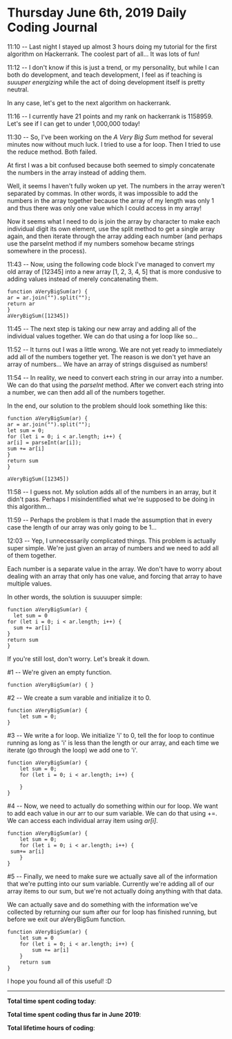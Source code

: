 # Thursday June 6th, 2019 Daily Coding Journal
11:10 -- Last night I stayed up almost 3 hours doing my tutorial for the first algorithm on Hackerrank. The coolest part of all... It was lots of fun!

11:12 -- I don't know if this is just a trend, or my personality, but while I can both do development, and teach development, I feel as if teaching is *suuuper energizing* while the act of doing development itself is pretty neutral.

In any case, let's get to the next algorithm on hackerrank.

11:16 -- I currently have 21 points and my rank on hackerrank is 1158959. Let's see if I can get to under 1,000,000 today!

11:30 -- So, I've been working on the *A Very Big Sum* method for several minutes now without much luck. I tried to use a for loop. Then I tried to use the reduce method. Both failed.

At first I was a bit confused because both seemed to simply concatenate the numbers in the array instead of adding them.

Well, it seems I haven't fully woken up yet. The numbers in the array weren't separated by commas. In other words, it was impossible to add the numbers in the array together because the array of my length was only 1 and thus there was only one value which I could access in my array!

Now it seems what I need to do is join the array by character to make each individual digit its own element, use the split method to get a single array again, and then iterate through the array adding each number (and perhaps use the parseInt method if my numbers somehow became strings somewhere in the process).

11:43 -- Now, using the following code block I've managed to convert my old array of [12345] into a new array [1, 2, 3, 4, 5] that is more condusive to adding values instead of merely concatenating them.
```
function aVeryBigSum(ar) {
ar = ar.join("").split("");
return ar
}
aVeryBigSum([12345])
```

11:45 -- The next step is taking our new array and adding all of the individual values together. We can do that using a for loop like so...

11:52 -- It turns out I was a little wrong. We are not yet ready to immediately add all of the numbers together yet. The reason is we don't yet have an array of numbers... We have an array of strings disguised as numbers!

11:54 -- In reality, we need to convert each string in our array into a number. We can do that using the *parseInt* method. After we convert each string into a number, we can then add all of the numbers together.

In the end, our solution to the problem should look something like this:
```
function aVeryBigSum(ar) {
ar = ar.join("").split("");
let sum = 0;
for (let i = 0; i < ar.length; i++) {
ar[i] = parseInt(ar[i]);
sum += ar[i]
}
return sum
}

aVeryBigSum([12345])
```

11:58 -- I guess not. My solution adds all of the numbers in an array, but it didn't pass. Perhaps I misindentified what we're supposed to be doing in this algorithm...

11:59 -- Perhaps the problem is that I made the assumption that in every case the length of our array was only going to be 1...

12:03 -- Yep, I unnecessarily complicated things. This problem is actually super simple. We're just given an array of numbers and we need to add all of them together. 

Each number is a separate value in the array. We don't have to worry about dealing with an array that only has one value, and forcing that array to have multiple values.

In other words, the solution is suuuuper simple:
```
function aVeryBigSum(ar) {
  let sum = 0
for (let i = 0; i < ar.length; i++) {
  sum += ar[i]
}
return sum
}
```
If you're still lost, don't worry. Let's break it down.

\#1 --  We're given an empty function.
```
function aVeryBigSum(ar) { }
```
\#2 -- We create a sum varable and initialize it to 0.
```
function aVeryBigSum(ar) {
    let sum = 0;
}
```
\#3 -- We write a for loop. We initialize 'i' to 0, tell the for loop to continue running as long as 'i' is less than the length or our array, and each time we iterate (go through the loop) we add one to 'i'.
```
function aVeryBigSum(ar) {
    let sum = 0;
    for (let i = 0; i < ar.length; i++) {

    }
}
```
\#4 -- Now, we need to actually do something within our for loop. We want to add each value in our arr to our sum variable. We can do that using +=. We can access each individual array item using *ar[i]*.
```
function aVeryBigSum(ar) {
    let sum = 0;
    for (let i = 0; i < ar.length; i++) {
 sum+= ar[i] 
    }
}
```
\#5 -- Finally, we need to make sure we actually save all of the information that we're putting into our sum variable. Currently we're adding all of our array items to our sum, but we're not actually doing anything with that data.

We can actually save and do something with the information we've collected by returning our sum after our for loop has finished running, but before we exit our aVeryBigSum function.
```
function aVeryBigSum(ar) {
    let sum = 0
    for (let i = 0; i < ar.length; i++) {
        sum += ar[i]
    }
    return sum
}
```
I hope you found all of this useful! :D
___
**Total time spent coding today**: 

**Total time spent coding  thus far in June 2019**: 

**Total lifetime hours of coding**: 

